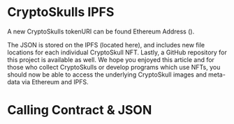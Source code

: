 # CryptoSkulls IPFS
A new CryptoSkulls tokenURI can be found Ethereum Address ().


The JSON is stored on the IPFS (located here), and includes new file locations for each individual CryptoSkull NFT. Lastly, a GitHub repository for this project is available as well. We hope you enjoyed this article and for those who collect CryptoSkulls or develop programs which use NFTs, you should now be able to access the underlying CryptoSkull images and meta-data via Ethereum and IPFS.

# Calling Contract & JSON


